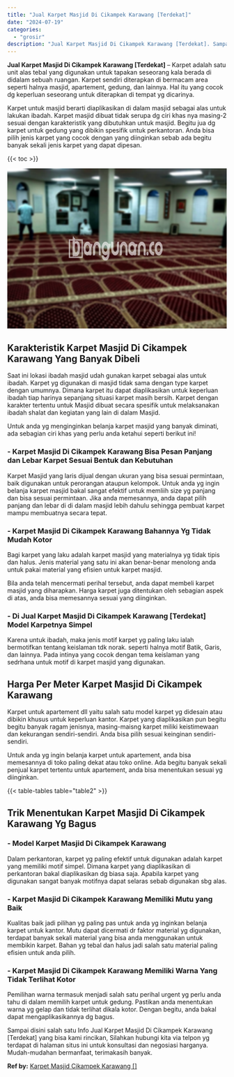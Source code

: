 ```yaml
---
title: "Jual Karpet Masjid Di Cikampek Karawang [Terdekat]"
date: "2024-07-19"
categories: 
  - "grosir"
description: "Jual Karpet Masjid Di Cikampek Karawang [Terdekat]. Sampai disini salah satu Info Jual Karpet Masjid Di Cikampek Karawang [Terdekat] yang bisa kami rincika..."
---
```


**Jual Karpet Masjid Di Cikampek Karawang \[Terdekat\]** – Karpet adalah satu unit alas tebal yang digunakan untuk tapakan seseorang kala berada di didalam sebuah ruangan. Karpet sendiri diterapkan di bermacam area seperti halnya masjid, apartement, gedung, dan lainnya. Hal itu yang cocok dg keperluan seseorang untuk diterapkan di tempat yg dicarinya.

Karpet untuk masjid berarti diaplikasikan di dalam masjid sebagai alas untuk lakukan ibadah. Karpet masjid dibuat tidak serupa dg ciri khas nya masing-2 sesuai dengan karakteristik yang dibutuhkan untuk masjid. Begitu jua dg karpet untuk gedung yang dibikin spesifik untuk perkantoran. Anda bisa pilih jenis karpet yang cocok dengan yang diinginkan sebab ada begitu banyak sekali jenis karpet yang dapat dipesan.

{{< toc >}}

![Jual Karpet Masjid Di Cikampek Karawang [Terdekat]](/images/grosir-karpet-murah-63.png)

## Karakteristik Karpet Masjid Di Cikampek Karawang Yang Banyak Dibeli

Saat ini lokasi ibadah masjid udah gunakan karpet sebagai alas untuk ibadah. Karpet yg digunakan di masjid tidak sama dengan type karpet dengan umumnya. Dimana karpet itu dapat diaplikasikan untuk keperluan ibadah tiap harinya sepanjang situasi karpet masih bersih. Karpet dengan karakter tertentu untuk Masjid dibuat secara spesifik untuk melaksanakan ibadah shalat dan kegiatan yang lain di dalam Masjid.

Untuk anda yg menginginkan belanja karpet masjid yang banyak diminati, ada sebagian ciri khas yang perlu anda ketahui seperti berikut ini!

### \- Karpet Masjid Di Cikampek Karawang Bisa Pesan Panjang dan Lebar Karpet Sesuai Bentuk dan Kebutuhan

Karpet Masjid yang laris dijual dengan ukuran yang bisa sesuai permintaan, baik digunakan untuk perorangan ataupun kelompok. Untuk anda yg ingin belanja karpet masjid bakal sangat efektif untuk memliih size yg panjang dan bisa sesuai permintaan. Jika anda memesannya, anda dapat pilih panjang dan lebar di di dalam masjid lebih dahulu sehingga pembuat karpet mampu membuatnya secara tepat.

### \- Karpet Masjid Di Cikampek Karawang Bahannya Yg Tidak Mudah Kotor

Bagi karpet yang laku adalah karpet masjid yang materialnya yg tidak tipis dan halus. Jenis material yang satu ini akan benar-benar menolong anda untuk pakai material yang efisien untuk karpet masjid.

Bila anda telah mencermati perihal tersebut, anda dapat membeli karpet masjid yang diharapkan. Harga karpet juga ditentukan oleh sebagian aspek di atas, anda bisa memesannya sesuai yang diinginkan.

### \- Di Jual Karpet Masjid Di Cikampek Karawang \[Terdekat\] Model Karpetnya Simpel

Karena untuk ibadah, maka jenis motif karpet yg paling laku ialah bermotifkan tentang keislaman tdk norak. seperti halnya motif Batik, Garis, dan lainnya. Pada intinya yang cocok dengan tema keislaman yang sedrhana untuk motif di karpet masjid yang digunakan.

## Harga Per Meter Karpet Masjid Di Cikampek Karawang

Karpet untuk apartement dll yaitu salah satu model karpet yg didesain atau dibikin khusus untuk keperluan kantor. Karpet yang diaplikasikan pun begitu begitu banyak ragam jenisnya, masing-maisng karpet miliki keistimewaan dan kekurangan sendiri-sendiri. Anda bisa pilih sesuai keinginan sendiri-sendiri.

Untuk anda yg ingin belanja karpet untuk apartement, anda bisa memesannya di toko paling dekat atau toko online. Ada begitu banyak sekali penjual karpet tertentu untuk apartement, anda bisa menentukan sesuai yg diinginkan.

{{< table-tables table="table2" >}}

## Trik Menentukan Karpet Masjid Di Cikampek Karawang Yg Bagus

### \- Model Karpet Masjid Di Cikampek Karawang

Dalam perkantoran, karpet yg paling efektif untuk digunakan adalah karpet yang memiliki motif simpel. Dimana karpet yang diaplikasikan di perkantoran bakal diaplikasikan dg biasa saja. Apabila karpet yang digunakan sangat banyak motifnya dapat selaras sebab digunakan sbg alas.

### \- Karpet Masjid Di Cikampek Karawang Memiliki Mutu yang Baik

Kualitas baik jadi pilihan yg paling pas untuk anda yg inginkan belanja karpet untuk kantor. Mutu dapat dicermati dr faktor material yg digunakan, terdapat banyak sekali material yang bisa anda menggunakan untuk membikin karpet. Bahan yg tebal dan halus jadi salah satu material paling efisien untuk anda pilih.

### \- Karpet Masjid Di Cikampek Karawang Memiliki Warna Yang Tidak Terlihat Kotor

Pemilihan warna termasuk menjadi salah satu perihal urgent yg perlu anda tahu di dalam memilih karpet untuk gedung. Pastikan anda menentukan warna yg gelap dan tidak terlihat dikala kotor. Dengan begitu, anda bakal dapat mengaplikasikannya dg bagus.

Sampai disini salah satu Info Jual Karpet Masjid Di Cikampek Karawang \[Terdekat\] yang bisa kami rincikan, Silahkan hubungi kita via telpon yg terdapat di halaman situs ini untuk konsultasi dan negosiasi harganya. Mudah-mudahan bermanfaat, terimakasih banyak.

**Ref by:**  [Karpet Masjid Cikampek Karawang []](https://id.wikipedia.org/wiki/Karpet)

